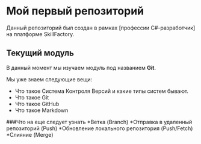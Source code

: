 # Мой первый репозиторий

Данный репозиторий был создан в рамках [профессии C#-разработчик] на платформе SkillFactory.

## Текущий модуль
В данный момент мы изучаем модуль под названием **Git**.

Мы уже знаем следующие вещи:
* Что такое Система Контроля Версий и какие типы систем бывают.
* Что такое Git
* Что такое GitHub
* Что такое Markdown

###Что на еще следует узнать
*Ветка (Branch)
*Отправка в удаленный репозиторий (Push)
*Обновление локального репозитория (Push/Fetch)
*Слияние (Merge)
